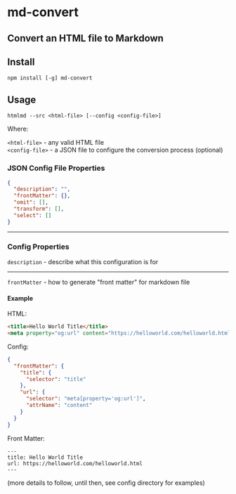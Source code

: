 # md-convert

Convert an HTML file to Markdown
---

## Install

```shell
npm install [-g] md-convert
```

## Usage

```shell
htmlmd --src <html-file> [--config <config-file>]
```

Where:

`<html-file>` - any valid HTML file  
`<config-file>` - a JSON file to configure the conversion process (optional)

### JSON Config File Properties

```JSON
{
  "description": "",
  "frontMatter": {},
  "omit": [],
  "transform": [],
  "select": []
}
```

---

### Config Properties

`description` - describe what this configuration is for

---

`frontMatter` - how to generate "front matter" for markdown file

#### Example

HTML:

```html
<title>Hello World Title</title>
<meta property="og:url" content="https://helloworld.com/helloworld.html">
```

Config:

```json
{
  "frontMatter": {
    "title": {
      "selector": "title"
    },
    "url": {
      "selector": "meta[property='og:url']",
      "attrName": "content"
    }
  }
}
```

Front Matter:

```text
---
title: Hello World Title  
url: https://helloworld.com/helloworld.html  
---
```

(more details to follow, until then, see config directory for examples)
